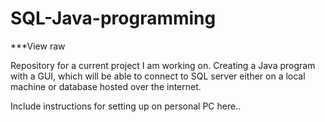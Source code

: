 # SQL-Java-programming
***View raw


Repository for a current project I am working on.
Creating a Java program with a GUI, which will be able to connect to SQL server either on a local machine or database hosted over
the internet. 

Include instructions for setting up on personal PC here..
